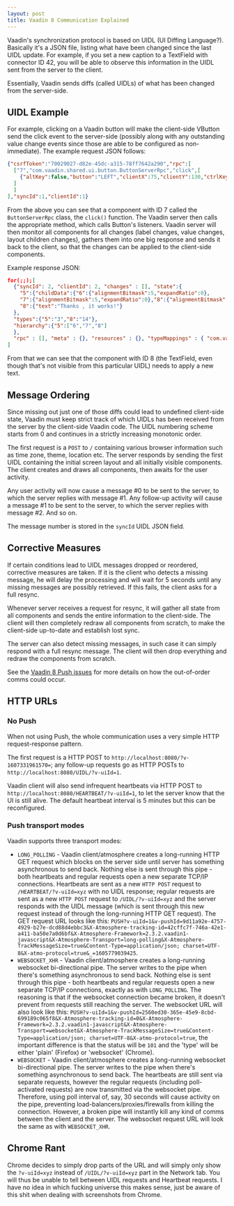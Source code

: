 ```yaml
---
layout: post
title: Vaadin 8 Communication Explained
---
```


Vaadin's synchronization protocol is based on UIDL (UI Diffing Language?).
Basically it's a JSON file, listing what have been changed since the last UIDL update. For example,
if you set a new caption to a TextField with connector ID 42, you will be able to
observe this information in the UIDL sent from the server to the client.

Essentially, Vaadin sends diffs (called UIDLs) of what has been changed from the server-side.

## UIDL Example

For example, clicking on a Vaadin button will make the client-side VButton send
the click event to the server-side (possibly along with any outstanding value change events since those
are able to be configured as non-immediate). The example request JSON follows:

```json
{"csrfToken":"70029027-d82e-45dc-a315-78ff7642a290","rpc":[
  ["7","com.vaadin.shared.ui.button.ButtonServerRpc","click",[
    {"altKey":false,"button":"LEFT","clientX":75,"clientY":130,"ctrlKey":false,"metaKey":false,"relativeX":38,"relativeY":19,"shiftKey":false,"type":1}
  ]
  ]
],"syncId":1,"clientId":1}
```

From the above you can see that a component with ID 7 called the `ButtonServerRpc` class, the `click()` function.
The Vaadin server then calls the appropriate method, which calls Button's listeners.
Vaadin server will then monitor all components for all changes (label changes, value changes, layout children changes),
gathers them into one big response and sends it back to the client, so that the changes can be applied
to the client-side components.

Example response JSON:

```json
for(;;);[
  {"syncId": 2, "clientId": 2, "changes" : [], "state":{
    "5":{"childData":{"6":{"alignmentBitmask":5,"expandRatio":0},
    "7":{"alignmentBitmask":5,"expandRatio":0},"8":{"alignmentBitmask":5,"expandRatio":0}}},
    "8":{"text":"Thanks , it works!"}
  },
  "types":{"5":"3","8":"14"}, 
  "hierarchy":{"5":["6","7","8"]
  }, 
  "rpc" : [], "meta" : {}, "resources" : {}, "typeMappings" : { "com.vaadin.ui.Label" : 14 }, "typeInheritanceMap" : { "14" : 7 , "3" : 10 , "4" : 7 , "10" : 12 , "12" : 4 , "7" : 9 }, "timings":[229, 0]}
]
```

From that we can see that the component with ID 8 (the TextField, even though that's not visible from this particular UIDL)
needs to apply a new text.

## Message Ordering

Since missing out just one of those diffs could lead to undefined client-side state,
Vaadin must keep strict track of which UIDLs has been received from the server by the client-side Vaadin code.
The UIDL numbering scheme starts from 0 and continues in a strictly increasing monotonic
order.

The first request is a `POST` to `/` containing various browser information such as time zone,
theme, location etc. The server responds by sending the first UIDL containing the initial screen
layout and all initially visible components. The client creates and draws all components,
then awaits for the user activity.

Any user activity will now cause a message #0 to be sent to the server, to which the server replies with message #1.
Any follow-up activity will cause a message #1 to be sent to the server, to which the server replies with message #2.
And so on.

The message number is stored in the `syncId` UIDL JSON field.

## Corrective Measures

If certain conditions lead to UIDL messages dropped or reordered, corrective measures are taken.
If it is the client who detects a missing message, he will delay the processing and will wait for 5 seconds
until any missing messages are possibly retrieved. If this fails, the client asks for a full resync.

Whenever server receives a request for resync, it will gather all state from all components
and sends the entire information to the client-side. The client will then completely redraw all
components from scratch, to make the client-side up-to-date and establish lost sync.

The server can also detect missing messages, in such case it can simply respond with a full resync
message. The client will then drop everything and redraw the components from scratch.

See the [Vaadin 8 Push issues](../Vaadin8-push-issues/) for more details on how the out-of-order
comms could occur.

## HTTP URLs

### No Push

When not using Push, the whole communication uses a very simple HTTP request-response pattern.

The first request is a HTTP POST to `http://localhost:8080/?v-1607331961570=`;
any follow-up requests go as HTTP POSTs to `http://localhost:8080/UIDL/?v-uiId=1`.

Vaadin client will also send infrequent heartbeats via HTTP POST to `http://localhost:8080/HEARTBEAT/?v-uiId=1`,
to let the server know that the UI is still alive. The default heartbeat interval is 5 minutes but
this can be reconfigured.

### Push transport modes

Vaadin supports three transport modes:

* `LONG_POLLING` - Vaadin client/atmosphere creates a long-running HTTP GET request which
  blocks on the server side until server has something asynchronous to send back. Nothing else
  is sent through this pipe - both heartbeats and regular requests open a new separate
  TCP/IP connections. Heartbeats are sent
  as a new `HTTP POST` request to `/HEARTBEAT/?v-uiId=xyz` with no UIDL response;
  regular requests are sent as a new `HTTP POST` request to
  `/UIDL/?v-uiId=xyz` and the server responds with the UIDL message
  (which is sent through this new request instead of through the long-running HTTP GET request).
  The GET request URL looks like this: `PUSH?v-uiId=1&v-pushId=9d11a92e-4757-4929-b27e-dcd88d4ebbc3&X-Atmosphere-tracking-id=42cffc7f-746a-42e1-a411-ba50e7a0d6bf&X-Atmosphere-Framework=2.3.2.vaadin1-javascript&X-Atmosphere-Transport=long-polling&X-Atmosphere-TrackMessageSize=true&Content-Type=application/json; charset=UTF-8&X-atmo-protocol=true&_=1605779039425`.
* `WEBSOCKET_XHR` - Vaadin client/atmosphere creates a long-running websocket bi-directional pipe.
  The server writes to the pipe when there's something asynchronous to send back. Nothing else
  is sent through this pipe - both heartbeats and regular requests open a new separate
  TCP/IP connections, exactly as with `LONG_POLLING`.
  The reasoning is that if the websocket connection became broken, it doesn't prevent
  from requests still reaching the server. The websocket URL will also look like this: `PUSH?v-uiId=1&v-pushId=2560ed30-365e-45e9-8cbd-699189c065f8&X-Atmosphere-tracking-id=0&X-Atmosphere-Framework=2.3.2.vaadin1-javascript&X-Atmosphere-Transport=websocket&X-Atmosphere-TrackMessageSize=true&Content-Type=application/json; charset=UTF-8&X-atmo-protocol=true`,
  the important difference is that the status will be `101` and the 'type' will be either 'plain' (Firefox)
  or 'websocket' (Chrome).
* `WEBSOCKET` - Vaadin client/atmosphere creates a long-running websocket bi-directional pipe.
  The server writes to the pipe when there's something asynchronous to send back.
  The heartbeats are still sent via separate requests, however the regular requests
  (including poll-activated requests) are now transmitted via the websocket pipe.
  Therefore, using poll interval of, say, 30 seconds will cause activity on the pipe,
  preventing load-balancers/proxies/firewalls from killing the connection.
  However, a broken pipe will instantly kill any kind of comms between the client and the server.
  The websocket request URL will look the same as with `WEBSOCKET_XHR`.

## Chrome Rant

Chrome decides to simply drop parts of the URL and will simply only show the
`?v-uiId=xyz` instead of `/UIDL/?v-uiId=xyz` part in the Network tab. You will thus be unable
to tell between UIDL requests and Heartbeat requests. I have no idea in which fucking universe this makes sense,
just be aware of this shit when dealing with screenshots from Chrome.
